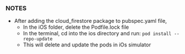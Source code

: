 ### NOTES

- After adding the cloud_firestore package to pubspec.yaml file,
  - In the iOS folder, delete the Podfile.lock file
  - In the terminal, cd into the ios directory and run: `pod install --repo-update`
  - This will delete and update the pods in iOs simulator